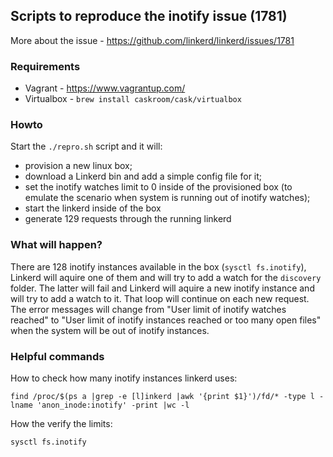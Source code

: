 ## Scripts to reproduce the inotify issue (1781)

More about the issue - https://github.com/linkerd/linkerd/issues/1781

### Requirements

- Vagrant - https://www.vagrantup.com/
- Virtualbox - `brew install caskroom/cask/virtualbox`

### Howto

Start the `./repro.sh` script and it will:
 - provision a new linux box;
 - download a Linkerd bin and add a simple config file for it;
 - set the inotify watches limit to 0 inside of the provisioned box (to emulate the scenario when system is running out of inotify watches);
 - start the linkerd inside of the box
 - generate 129 requests through the running linkerd


 ### What will happen?

There are 128 inotify instances available in the box (`sysctl fs.inotify`), Linkerd will aquire one of them and will try to add a watch for the `discovery` folder.
The latter will fail and Linkerd will aquire a new inotify instance and will try to add a watch to it. That loop will continue on each new request.
The error messages will change from "User limit of inotify watches reached" to "User limit of inotify instances reached or too many open files" when the system will be out of inotify instances.



### Helpful commands

How to check how many inotify instances linkerd uses:

`find /proc/$(ps a |grep -e [l]inkerd |awk '{print $1}')/fd/* -type l -lname 'anon_inode:inotify' -print |wc -l`

How the verify the limits:

`sysctl fs.inotify`